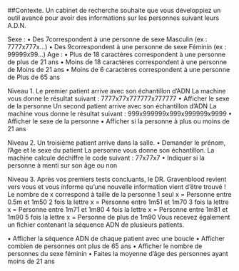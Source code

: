 ##Contexte.
Un cabinet de recherche souhaite que vous développiez un outil
avancé pour avoir des informations sur les personnes suivant leurs
A.D.N.


Sexe :
• Des 7correspondent à une personne de sexe Masculin (ex : 7777x777x…)
• Des 9correspondent à une personne de sexe Féminin (ex : 99999x99…)
Age :
• Plus de 18 caractères correspondent à une personne de plus de 21 ans
• Moins de 18 caractères correspondent à une personne de Moins de 21 ans
• Moins de 6 caractères correspondent à une personne de Plus de 65 ans


Niveau 1.
Le premier patient arrive avec son échantillon d’ADN
La machine vous donne le résultat suivant : 7777x77x777777x777777
• Afficher le sexe de la personne
Un second patient arrive avec son échantillon d’ADN
La machine vous donne le résultat suivant : 999x999999x999x999999x9999
• Afficher le sexe de la personne
• Afficher si la personne à plus ou moins de 21 ans


Niveau 2.
Un troisième patient arrive dans la salle.
• Demander le prénom, l’Age et le sexe du patient
La personne vous donne son échantillon.
La machine calcule déchiffre le code suivant : 77x77x7
• Indiquer si la personne à menti sur son âge ou non


Niveau 3.
Après vos premiers tests concluants, le DR. Gravenblood revient vers vous et vous informe
qu’une nouvelle information vient d’être trouvé !
Le nombre de x correspond à taille de la personne
1 seul x = Personne entre 0.5m et 1m50
2 fois la lettre x = Personne entre 1m51 et 1m70
3 fois la lettre x = Personne entre 1m71 et 1m80
4 fois la lettre x = Personne entre 1m81 et 1m90
5 fois la lettre x = Personne de plus de 1m90
Vous recevez également un fichier contenant la séquence ADN de plusieurs patients.

• Afficher la séquence ADN de chaque patient avec une boucle
• Afficher combien de personnes ont plus de 65 ans
• Afficher le nombre de personnes du sexe féminin
• Faites la moyenne d’âge des personnes ayant moins de 21 ans
